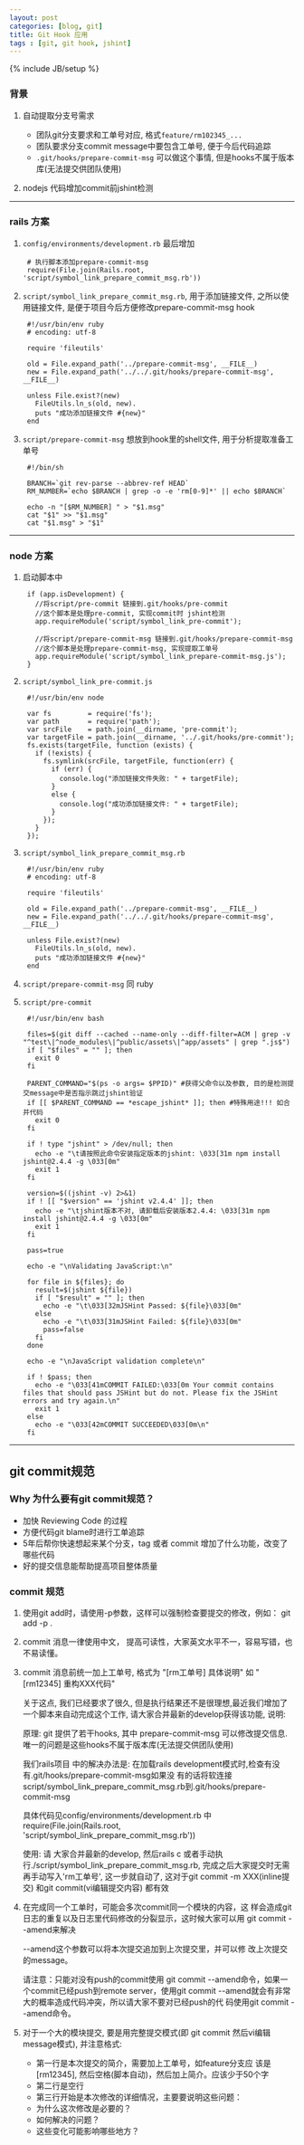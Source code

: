 ```yaml
---
layout: post
categories: [blog, git]
title: Git Hook 应用
tags : [git, git hook, jshint]
---
```

{% include JB/setup %}


### 背景

1. 自动提取分支号需求

   * 团队git分支要求和工单号对应, 格式`feature/rm102345_...`
   * 团队要求分支commit message中要包含工单号, 便于今后代码追踪
   * `.git/hooks/prepare-commit-msg` 可以做这个事情, 但是hooks不属于版本库(无法提交供团队使用)

2. nodejs 代码增加commit前jshint检测

---

### rails 方案

1. `config/environments/development.rb` 最后增加

        # 执行脚本添加prepare-commit-msg
        require(File.join(Rails.root, 'script/symbol_link_prepare_commit_msg.rb'))

2. `script/symbol_link_prepare_commit_msg.rb`, 用于添加链接文件, 之所以使用链接文件, 是便于项目今后方便修改prepare-commit-msg hook

        #!/usr/bin/env ruby
        # encoding: utf-8

        require 'fileutils'

        old = File.expand_path('../prepare-commit-msg', __FILE__)
        new = File.expand_path('../../.git/hooks/prepare-commit-msg', __FILE__)

        unless File.exist?(new)
          FileUtils.ln_s(old, new).
          puts "成功添加链接文件 #{new}"
        end

3. `script/prepare-commit-msg` 想放到hook里的shell文件, 用于分析提取准备工单号

        #!/bin/sh

        BRANCH=`git rev-parse --abbrev-ref HEAD`
        RM_NUMBER=`echo $BRANCH | grep -o -e 'rm[0-9]*' || echo $BRANCH`

        echo -n "[$RM_NUMBER] " > "$1.msg"
        cat "$1" >> "$1.msg"
        cat "$1.msg" > "$1"

---

### node 方案

1. 启动脚本中

        if (app.isDevelopment) {
          //将script/pre-commit 链接到.git/hooks/pre-commit
          //这个脚本是处理pre-commit, 实现commit时 jshint检测
          app.requireModule('script/symbol_link_pre-commit');

          //将script/prepare-commit-msg 链接到.git/hooks/prepare-commit-msg
          //这个脚本是处理prepare-commit-msg, 实现提取工单号
          app.requireModule('script/symbol_link_prepare-commit-msg.js');
        }

2. `script/symbol_link_pre-commit.js`

        #!/usr/bin/env node

        var fs         = require('fs');
        var path       = require('path');
        var srcFile    = path.join(__dirname, 'pre-commit');
        var targetFile = path.join(__dirname, '../.git/hooks/pre-commit');
        fs.exists(targetFile, function (exists) {
          if (!exists) {
            fs.symlink(srcFile, targetFile, function(err) {
              if (err) {
                console.log("添加链接文件失败: " + targetFile);
              }
              else {
                console.log("成功添加链接文件: " + targetFile);
              }
            });
          }
        });

3. `script/symbol_link_prepare_commit_msg.rb`

        #!/usr/bin/env ruby
        # encoding: utf-8

        require 'fileutils'

        old = File.expand_path('../prepare-commit-msg', __FILE__)
        new = File.expand_path('../../.git/hooks/prepare-commit-msg', __FILE__)

        unless File.exist?(new)
          FileUtils.ln_s(old, new).
          puts "成功添加链接文件 #{new}"
        end

4. `script/prepare-commit-msg` 同 ruby

5. `script/pre-commit`

        #!/usr/bin/env bash

        files=$(git diff --cached --name-only --diff-filter=ACM | grep -v "^test\|^node_modules\|^public/assets\|^app/assets" | grep ".js$")
        if [ "$files" = "" ]; then
          exit 0
        fi

        PARENT_COMMAND="$(ps -o args= $PPID)" #获得父命令以及参数, 目的是检测提交message中是否指示跳过jshint验证
        if [[ $PARENT_COMMAND == *escape_jshint* ]]; then #特殊用途!!! 如合并代码
          exit 0
        fi

        if ! type "jshint" > /dev/null; then
          echo -e "\t请按照此命令安装指定版本的jshint: \033[31m npm install jshint@2.4.4 -g \033[0m"
          exit 1
        fi

        version=$((jshint -v) 2>&1)
        if ! [[ "$version" == 'jshint v2.4.4' ]]; then
          echo -e "\tjshint版本不对, 请卸载后安装版本2.4.4: \033[31m npm install jshint@2.4.4 -g \033[0m"
          exit 1
        fi

        pass=true

        echo -e "\nValidating JavaScript:\n"

        for file in ${files}; do
          result=$(jshint ${file})
          if [ "$result" = "" ]; then
            echo -e "\t\033[32mJSHint Passed: ${file}\033[0m"
          else
            echo -e "\t\033[31mJSHint Failed: ${file}\033[0m"
            pass=false
          fi
        done

        echo -e "\nJavaScript validation complete\n"

        if ! $pass; then
          echo -e "\033[41mCOMMIT FAILED:\033[0m Your commit contains files that should pass JSHint but do not. Please fix the JSHint errors and try again.\n"
          exit 1
        else
          echo -e "\033[42mCOMMIT SUCCEEDED\033[0m\n"
        fi

---

## git commit规范

### Why 为什么要有git commit规范？

* 加快 Reviewing Code 的过程
* 方便代码git blame时进行工单追踪
* 5年后帮你快速想起来某个分支，tag 或者 commit 增加了什么功能，改变了哪些代码
* 好的提交信息能帮助提高项目整体质量


### commit 规范

1. 使用git add时，请使用-p参数，这样可以强制检查要提交的修改，例如： git add -p .

2. commit 消息一律使用中文， 提高可读性，大家英文水平不一，容易写错，也不易读懂。

3. commit 消息前统一加上工单号, 格式为 "[rm工单号] 具体说明" 如 "[rm12345] 重构XXX代码"

   关于这点, 我们已经要求了很久, 但是执行结果还不是很理想,最近我们增加了一个脚本来自动完成这个工作, 请大家合并最新的develop获得该功能, 说明:

   原理: git 提供了若干hooks, 其中 prepare-commit-msg 可以修改提交信息. 唯一的问题是这些hooks不属于版本库(无法提交供团队使用)

   我们rails项目 中的解决办法是: 在加载rails development模式时,检查有没有.git/hooks/prepare-commit-msg如果没 有的话将软连接script/symbol_link_prepare_commit_msg.rb到.git/hooks/prepare-commit-msg

   具体代码见config/environments/development.rb 中require(File.join(Rails.root, 'script/symbol_link_prepare_commit_msg.rb'))

   使用: 请 大家合并最新的develop, 然后rails c 或者手动执行./script/symbol_link_prepare_commit_msg.rb, 完成之后大家提交时无需再手动写入'rm工单号', 这一步就自动了, 这对于git commit -m XXX(inline提交) 和git commit(vi编辑提交内容) 都有效

4. 在完成同一个工单时，可能会多次commit同一个模块的内容，这 样会造成git日志的重复以及日志里代码修改的分裂显示，这时候大家可以用 git commit --amend来解决

   --amend这个参数可以将本次提交追加到上次提交里，并可以修 改上次提交的message。

   请注意：只能对没有push的commit使用 git commit --amend命令，如果一个commit已经push到remote server，使用git commit --amend就会有非常大的概率造成代码冲突，所以请大家不要对已经push的代 码使用git commit --amend命令。

5. 对于一个大的模块提交, 要是用完整提交模式(即 git commit 然后vi编辑message模式), 并注意格式:

   * 第一行是本次提交的简介，需要加上工单号，如feature分支应 该是 [rm12345], 然后空格(脚本自动)，然后加上简介。应该少于50个字
   * 第二行是空行
   * 第三行开始是本次修改的详细情况，主要要说明这些问题：
   * 为什么这次修改是必要的？
   * 如何解决的问题？
   * 这些变化可能影响哪些地方？
